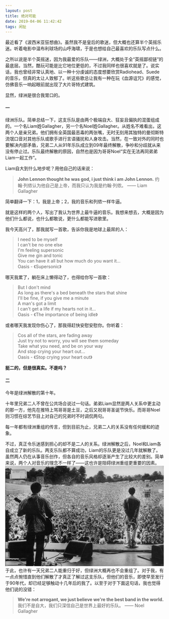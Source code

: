```yaml
---
layout: post
title: 绝对可能
date: 2019-04-06 11:42:42
tags: 闲扯
---
```

最近看了《波西米亚狂想曲》。虽然我不是皇后的歌迷，但大概也还算半个英摇乐迷。听着电影中温布利球场的山呼海啸，于是也想给自己最喜欢的乐队写点什么。
<!-- more -->

之所以说是半个英摇迷，因为我最爱的乐队——绿洲，大概处于全“英摇鄙视链”的最底层。当然，酷玩可能是比它地位更低的，不过我同样也很喜欢就是了。说实话，我也曾经非常认真地、以一种十分虔诚的态度想要欣赏Radiohead、Suede的音乐，但真的太让人致郁了。听这些歌总让我有一种在玩《血源诅咒》的感觉，仿佛音乐一响起眼前就出现了大片哥特式建筑。

显然，绿洲是很合我胃口的。

#### 一

绿洲乐队。简单总结一下，这支乐队是由两个极端自大、狂妄且偏执的混蛋组成的。一个名Liam姓Gallagher，另一个名Noel姓Gallagher。从姓名不难看出，这两个人是亲兄弟。他们拥有全英国最恶毒的两张嘴，无时无刻用其独特的曼彻斯特流氓口音对其他乐队或歌手进行言语骚扰和人身攻击。当然，在一致对外的同时也要解决内部矛盾，兄弟二人从91年乐队成立到09年最终解散，争吵和分歧就从来没有停止过。乐队最终解散的原因，自然也是因为哥哥Noel“实在无法再同弟弟Liam一起工作”。

Liam自大到什么地步呢？用他自己的话来说：
> **John Lennon thought he was god, i just think i am John Lennon.**
约翰·列侬认为他自己是上帝，而我只认为我是约翰·列侬。
—— Liam Gallagher

简单翻译一下：1，我是上帝；2，我的音乐和列侬一样牛逼。

就是这样的两个人，写出了我认为世界上最牛逼的音乐。我想来想去，大概是因为他们什么都说，也什么都敢说，更什么都能写进歌里。

我今天高兴了，那我就写一首歌，告诉你我是地球上最屌的人：
> I need to be myself<br>
> I can't be no one else<br>
> I'm feeling supersonic<br>
> Give me gin and tonic<br>
> You can have it all but how much do you want it...<br>
> Oasis - 《Supersonic》

哪天我累了，躺在床上懒得动了，也得给你写一首歌：
> But I don't mind<br>
> As long as there's a bed beneath the stars that shine<br>
> I'll be fine, if you give me a minute<br>
> A man's got a limit<br>
> I can't get a life if my hearts not in it...<br>
> Oasis - 《The importance of being idle》

或者哪天我发现你伤心了，那我得赶快安慰安慰你。你听着：
> Cos all of the stars, are fading away<br>
> Just try not to worry, you will see them someday<br>
> Take what you need, and be on your way<br>
> And stop crying your heart out...<br>
> Oasis - 《Stop crying your heart out》

**挺二的，但是很真实。不是吗？**

#### 二
今年是绿洲解散的第十年。

十年里兄弟二人不曾在公共场合说过一句话。弟弟Liam显然是两人关系中更主动的那一方，他先在推特上骂哥哥是土豆，之后又祝哥哥圣诞节快乐。而哥哥Noel则习惯在综艺节目上对自己的兄弟时不时调侃两句。

每一年都有绿洲重组的传言，但到目前为止，兄弟二人的关系没有任何缓和的迹象。

不过，真正令乐迷感到担心的却不是二人的关系。绿洲解散之后，Noel和Liam各自成立了新的乐队。两支乐队都不算成功，Liam的乐队更是没过几年就解散了。虽然两人仍在从事音乐创作，但各自的音乐风格却逐渐产生了比较大的差别。简单来说，两个人对音乐的理念不一样了——这也许是阻碍绿洲重组更重要的因素。
![pic2](/images/definitely-maybe-2.jpg)
于此，也许有一天兄弟二人能重归于好，但绿洲大概再也不会重组了。对于我，有一点点惋惜直到他们解散了才真正了解过这支乐队，但他们的音乐，即使早至发行于90年代，却已经足够触动十几年后的我了。以至于对于下面这句话，我也觉得他们说的没错：

> **We're not arrogant, we just believe we're the best band in the world.**
我们不是自大，我们只深信自己是世界上最好的乐队。 —— Noel Gallagher